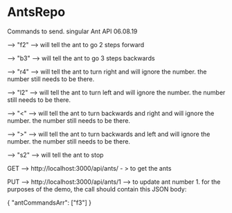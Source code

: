 # AntsRepo

Commands to send. singular Ant API 06.08.19

--> "f2"  --> will tell the ant to go 2 steps forward

--> "b3"  --> will tell the ant to go 3 steps backwards

--> "r4"  --> will tell the ant to turn right and will ignore the number. the number still needs to be there.

--> "l2"  --> will tell the ant to turn left and will ignore the number. the number still needs to be there.

--> "<"  --> will tell the ant to turn backwards and right and will ignore the number. the number still needs to be there.

--> ">"  --> will tell the ant to turn backwards and left and will ignore the number. the number still needs to be there.

--> "s2"  --> will tell the ant to stop



GET --> http://localhost:3000/api/ants/ - > to get the ants

PUT --> http://localhost:3000/api/ants/1 --> to update ant number 1. for the purposes of the demo, the call should contain this JSON body:

{
	"antCommandsArr":  ["f3"]
}
			
